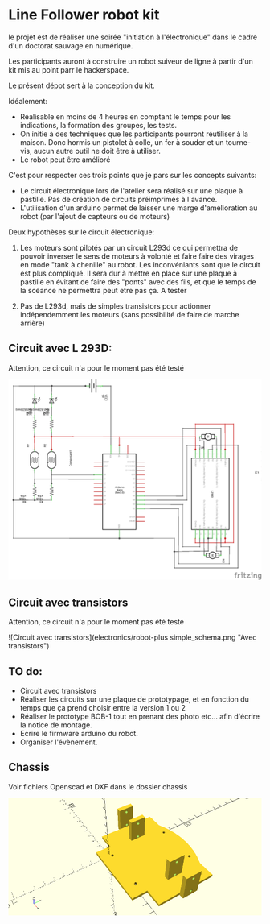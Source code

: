 # Line Follower robot kit

le projet est de réaliser une soirée "initiation à l'électronique" dans le cadre d'un doctorat sauvage en numérique.

Les participants auront à construire un robot suiveur de ligne à partir d'un kit mis au point parr le hackerspace.

Le présent dépot sert à la conception du kit.

Idéalement:

* Réalisable en moins de 4 heures en comptant le temps pour les indications, la formation des groupes, les tests.
* On initie à des techniques que les participants pourront réutiliser à la maison. Donc hormis un pistolet à colle, un fer à souder et un tourne-vis, aucun autre outil ne doit être à utiliser.
* Le robot peut être amélioré

C'est pour respecter ces trois points que je pars sur les concepts suivants:

* Le circuit électronique lors de l'atelier sera réalisé sur une plaque à pastille. Pas de création de circuits préimprimés à l'avance.
* L'utilisation d'un arduino permet de laisser une marge d'amélioration au robot (par l'ajout de capteurs ou de moteurs)

Deux hypothèses sur le circuit électronique:

1) Les moteurs sont pilotés par un circuit L293d ce qui permettra de pouvoir inverser le sens de moteurs à volonté et faire faire des virages en mode "tank à chenille" au robot. 
Les inconvéniants sont que le circuit est plus compliqué. Il sera dur à mettre en place sur une plaque à pastille en évitant de faire des "ponts" avec des fils, et que le temps de la scéance ne permettra peut etre pas ça. A tester

2) Pas de L293d, mais de simples transistors pour actionner indépendemment les moteurs (sans possibilité de faire de marche arrière)

## Circuit avec L 293D:
Attention, ce circuit n'a pour le moment pas été testé

![Circuit avec composant L293D](electronics/robot-avec-l293d_schema.png "Circuit avec composant L293D")

## Circuit avec transistors

Attention, ce circuit n'a pour le moment pas été testé

![Circuit avec transistors](electronics/robot-plus simple_schema.png "Avec transistors")


## TO do:

* Circuit avec transistors
* Réaliser les circuits sur une plaque de prototypage, et en fonction du temps que ça prend choisir entre la version 1 ou 2
* Réaliser le prototype BOB-1 tout en prenant des photo etc... afin d'écrire la notice de montage.
* Ecrire le firmware arduino du robot.
* Organiser l'évènement.

## Chassis

Voir fichiers Openscad et DXF dans le dossier chassis

![Chassis](chassis/chassis.png "Avec transistors")